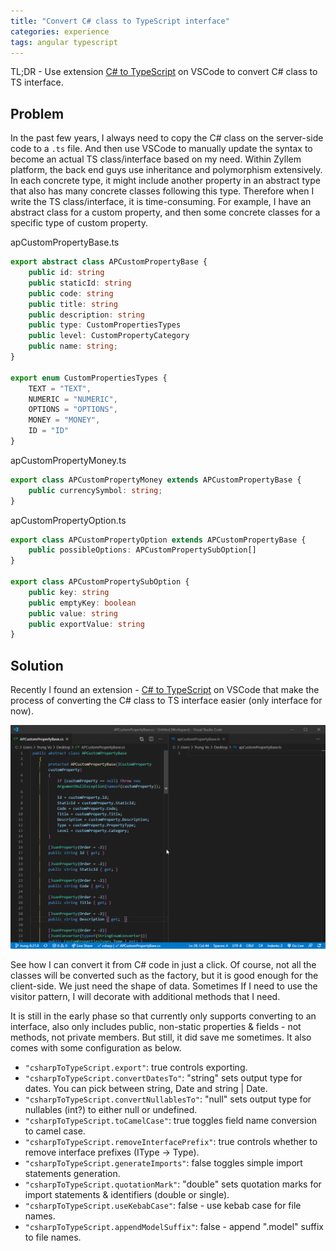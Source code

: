 ```yaml
---
title: "Convert C# class to TypeScript interface"
categories: experience
tags: angular typescript
---
```

TL;DR - Use extension [C# to TypeScript](https://marketplace.visualstudio.com/items?itemName=adrianwilczynski.csharp-to-typescript) on VSCode to convert C# class to TS interface.

## Problem

In the past few years, I always need to copy the C# class on the server-side code to a `.ts` file. And then use VSCode to manually update the syntax to become an actual TS class/interface based on my need. Within Zyllem platform, the back end guys use inheritance and polymorphism extensively. In each concrete type, it might include another property in an abstract type that also has many concrete classes following this type. Therefore when I write the TS class/interface, it is time-consuming. For example, I have an abstract class for a custom property, and then some concrete classes for a specific type of custom property. 

apCustomPropertyBase.ts
```typescript
export abstract class APCustomPropertyBase {
    public id: string
    public staticId: string
    public code: string
    public title: string
    public description: string
    public type: CustomPropertiesTypes
    public level: CustomPropertyCategory    
    public name: string;
}

export enum CustomPropertiesTypes {
    TEXT = "TEXT",
    NUMERIC = "NUMERIC",
    OPTIONS = "OPTIONS",
    MONEY = "MONEY",
    ID = "ID"
}
```

apCustomPropertyMoney.ts
```typescript
export class APCustomPropertyMoney extends APCustomPropertyBase {
    public currencySymbol: string;
}
```

apCustomPropertyOption.ts
```typescript
export class APCustomPropertyOption extends APCustomPropertyBase {
    public possibleOptions: APCustomPropertySubOption[]
}

export class APCustomPropertySubOption {
    public key: string
    public emptyKey: boolean
    public value: string
    public exportValue: string
}
```

## Solution

Recently I found an extension - [C# to TypeScript](https://marketplace.visualstudio.com/items?itemName=adrianwilczynski.csharp-to-typescript) on VSCode that make the process of converting the C# class to TS interface easier (only interface for now).

![Convert C# class to TypeScript interface](https://github.com/trungk18/trungk18.github.io/raw/master/img/blog/convert-csharp-class-to-typescript-class-01.gif)

See how I can convert it from C# code in just a click. Of course, not all the classes will be converted such as the factory, but it is good enough for the client-side. We just need the shape of data. Sometimes If I need to use the visitor pattern, I will decorate with additional methods that I need.

It is still in the early phase so that currently only supports converting to an interface, also only includes public, non-static properties & fields - not methods, not private members. But still, it did save me sometimes. It also comes with some configuration as below.

- `"csharpToTypeScript.export"`: true controls exporting.
- `"csharpToTypeScript.convertDatesTo"`: "string" sets output type for dates. You can pick between string, Date and string | Date.
- `"csharpToTypeScript.convertNullablesTo"`: "null" sets output type for nullables (int?) to either null or undefined.
- `"csharpToTypeScript.toCamelCase"`: true toggles field name conversion to camel case.
- `"csharpToTypeScript.removeInterfacePrefix"`: true controls whether to remove interface prefixes (IType -> Type).
- `"csharpToTypeScript.generateImports"`: false toggles simple import statements generation.
- `"csharpToTypeScript.quotationMark"`: "double" sets quotation marks for import statements & identifiers (double or single).
- `"csharpToTypeScript.useKebabCase"`: false - use kebab case for file names.
- `"csharpToTypeScript.appendModelSuffix"`: false - append ".model" suffix to file names.

